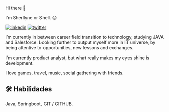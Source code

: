 Hi there 👋

I'm Sherllyne or Shell. 😉

[![linkedin](https://img.shields.io/badge/linkedin-0A66C2?style=for-the-badge&logo=linkedin&logoColor=white)](https://www.linkedin.com/in/sherllynepontes/)
[![twitter](https://img.shields.io/badge/twitter-1DA1F2?style=for-the-badge&logo=twitter&logoColor=white)](https://twitter.com/shellmpontes)

I’m currently in between career field transition to technology, studying JAVA and Salesforce. Looking further to output myself more in IT universe, by being  attentive to opportunities, new lessons and exchanges.

I'm currently product analyst, but what really makes my eyes shine is development.

I love games, travel, music, social gathering with friends.

## 🛠 Habilidades
Java, Springboot, GIT / GITHUB. 

<!---
shellpontes/shellpontes is a ✨ special ✨ repository because its `README.md` (this file) appears on your GitHub profile.
You can click the Preview link to take a look at your changes.
--->
